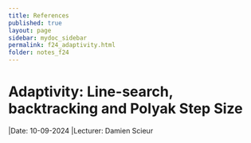 ```yaml
---
title: References
published: true
layout: page
sidebar: mydoc_sidebar
permalink: f24_adaptivity.html
folder: notes_f24
---
```


# Adaptivity: Line-search, backtracking and Polyak Step Size

|Date: 10-09-2024
|Lecturer: Damien Scieur
